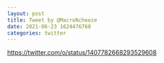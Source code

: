 ```yaml
--- 
layout: post 
title: Tweet by @MacroNcheeze 
date: 2021-06-23 1624476768 
categories: twitter 
--- 
```

https://twitter.com/o/status/1407782668293529608